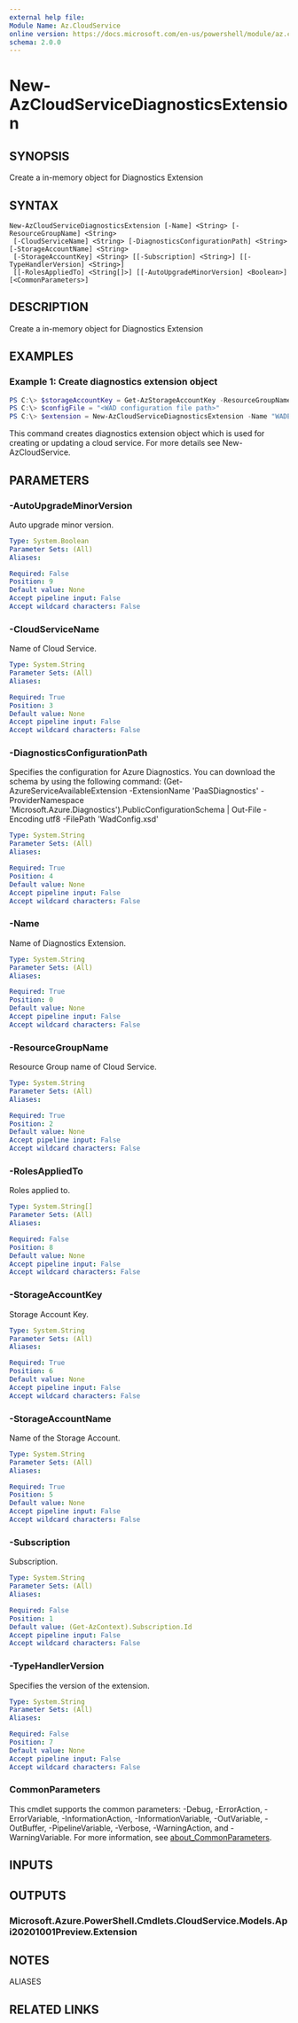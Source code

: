 ```yaml
---
external help file:
Module Name: Az.CloudService
online version: https://docs.microsoft.com/en-us/powershell/module/az.cloudservice/new-azcloudservicediagnosticsextension
schema: 2.0.0
---
```


# New-AzCloudServiceDiagnosticsExtension

## SYNOPSIS
Create a in-memory object for Diagnostics Extension

## SYNTAX

```
New-AzCloudServiceDiagnosticsExtension [-Name] <String> [-ResourceGroupName] <String>
 [-CloudServiceName] <String> [-DiagnosticsConfigurationPath] <String> [-StorageAccountName] <String>
 [-StorageAccountKey] <String> [[-Subscription] <String>] [[-TypeHandlerVersion] <String>]
 [[-RolesAppliedTo] <String[]>] [[-AutoUpgradeMinorVersion] <Boolean>] [<CommonParameters>]
```

## DESCRIPTION
Create a in-memory object for Diagnostics Extension

## EXAMPLES

### Example 1: Create diagnostics extension object
```powershell
PS C:\> $storageAccountKey = Get-AzStorageAccountKey -ResourceGroupName "ContosOrg" -Name "ContosSA"
PS C:\> $configFile = "<WAD configuration file path>"
PS C:\> $extension = New-AzCloudServiceDiagnosticsExtension -Name "WADExtension" -ResourceGroupName "ContosOrg" -CloudServiceName "ContosCS" -StorageAccountName "ContosSA" -StorageAccountKey $storageAccountKey[0].Value -DiagnosticsConfigurationPath $configFile -TypeHandlerVersion "1.5" -AutoUpgradeMinorVersion $true
```

This command creates diagnostics extension object which is used for creating or updating a cloud service.
For more details see New-AzCloudService.

## PARAMETERS

### -AutoUpgradeMinorVersion
Auto upgrade minor version.

```yaml
Type: System.Boolean
Parameter Sets: (All)
Aliases:

Required: False
Position: 9
Default value: None
Accept pipeline input: False
Accept wildcard characters: False
```

### -CloudServiceName
Name of Cloud Service.

```yaml
Type: System.String
Parameter Sets: (All)
Aliases:

Required: True
Position: 3
Default value: None
Accept pipeline input: False
Accept wildcard characters: False
```

### -DiagnosticsConfigurationPath
Specifies the configuration for Azure Diagnostics.
You can download the schema by using the following command: (Get-AzureServiceAvailableExtension -ExtensionName 'PaaSDiagnostics' -ProviderNamespace 'Microsoft.Azure.Diagnostics').PublicConfigurationSchema | Out-File -Encoding utf8 -FilePath 'WadConfig.xsd'

```yaml
Type: System.String
Parameter Sets: (All)
Aliases:

Required: True
Position: 4
Default value: None
Accept pipeline input: False
Accept wildcard characters: False
```

### -Name
Name of Diagnostics Extension.

```yaml
Type: System.String
Parameter Sets: (All)
Aliases:

Required: True
Position: 0
Default value: None
Accept pipeline input: False
Accept wildcard characters: False
```

### -ResourceGroupName
Resource Group name of Cloud Service.

```yaml
Type: System.String
Parameter Sets: (All)
Aliases:

Required: True
Position: 2
Default value: None
Accept pipeline input: False
Accept wildcard characters: False
```

### -RolesAppliedTo
Roles applied to.

```yaml
Type: System.String[]
Parameter Sets: (All)
Aliases:

Required: False
Position: 8
Default value: None
Accept pipeline input: False
Accept wildcard characters: False
```

### -StorageAccountKey
Storage Account Key.

```yaml
Type: System.String
Parameter Sets: (All)
Aliases:

Required: True
Position: 6
Default value: None
Accept pipeline input: False
Accept wildcard characters: False
```

### -StorageAccountName
Name of the Storage Account.

```yaml
Type: System.String
Parameter Sets: (All)
Aliases:

Required: True
Position: 5
Default value: None
Accept pipeline input: False
Accept wildcard characters: False
```

### -Subscription
Subscription.

```yaml
Type: System.String
Parameter Sets: (All)
Aliases:

Required: False
Position: 1
Default value: (Get-AzContext).Subscription.Id
Accept pipeline input: False
Accept wildcard characters: False
```

### -TypeHandlerVersion
Specifies the version of the extension.

```yaml
Type: System.String
Parameter Sets: (All)
Aliases:

Required: False
Position: 7
Default value: None
Accept pipeline input: False
Accept wildcard characters: False
```

### CommonParameters
This cmdlet supports the common parameters: -Debug, -ErrorAction, -ErrorVariable, -InformationAction, -InformationVariable, -OutVariable, -OutBuffer, -PipelineVariable, -Verbose, -WarningAction, and -WarningVariable. For more information, see [about_CommonParameters](http://go.microsoft.com/fwlink/?LinkID=113216).

## INPUTS

## OUTPUTS

### Microsoft.Azure.PowerShell.Cmdlets.CloudService.Models.Api20201001Preview.Extension

## NOTES

ALIASES

## RELATED LINKS

